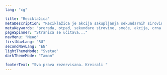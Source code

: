 ```yaml
---
lang: "cg"

title: "Reciklažica"
metaDescription: "Reciklažica je akcija sakupljanja sekundarnih sirovina državljana Crne Gore, koja se održava jednom mesečno."
metaKeywords: "prerada, otpad, sekundare sirovine, smeće, akcija, crna gora, bar, sutomore, budva, radanovići, kotor, risan, herceg novi, tivat, podgorica, cetinje, sortiranje, plastika, baterije, aluminijum, papir, karton, gvožđe, kalaj, folija, čepovi"
pageSpinner: "Stranica se učitava..."
navMenu: "Меню"
firstNavLang: "RU"
secondNavLang: "EN"
lightThemeMode: "Svetao"
darkThemeMode: "Taman"

footerText: "Sva prava rezervisana. Kreirali "
---
```


